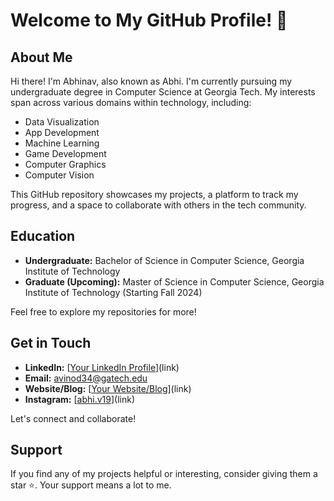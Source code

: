 # Welcome to My GitHub Profile! 👋

## About Me
Hi there! I'm Abhinav, also known as Abhi. I'm currently pursuing my undergraduate degree in Computer Science at Georgia Tech. My interests span across various domains within technology, including:

- Data Visualization
- App Development
- Machine Learning
- Game Development
- Computer Graphics
- Computer Vision

This GitHub repository showcases my projects, a platform to track my progress, and a space to collaborate with others in the tech community.

## Education
- **Undergraduate:** Bachelor of Science in Computer Science, Georgia Institute of Technology
- **Graduate (Upcoming):** Master of Science in Computer Science, Georgia Institute of Technology (Starting Fall 2024)

Feel free to explore my repositories for more!

## Get in Touch
- **LinkedIn:** [[Your LinkedIn Profile](https://www.linkedin.com/in/avinod34/)](link)
- **Email:** avinod34@gatech.edu
- **Website/Blog:** [[Your Website/Blog](https://abhi2668.github.io/Website-Portfolio/index.html)](link)
- **Instagram:** [[abhi.v19](https://www.instagram.com/abhi.v19/)](link)

Let's connect and collaborate!

## Support
If you find any of my projects helpful or interesting, consider giving them a star ⭐️. Your support means a lot to me.
